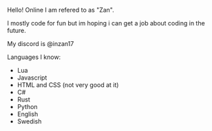 Hello! Online I am refered to as "Zan".

I mostly code for fun but im hoping i can get a job about coding in the future.

My discord is @inzan17

Languages I know:
- Lua
- Javascript
- HTML and CSS (not very good at it)
- C#
- Rust
- Python
- English
- Swedish



<!---
InZan123/InZan123 is a ✨ special ✨ repository because its `README.md` (this file) appears on your GitHub profile.
You can click the Preview link to take a look at your changes.
--->
